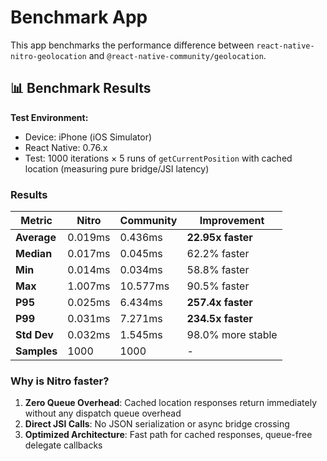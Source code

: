 # Benchmark App

This app benchmarks the performance difference between `react-native-nitro-geolocation` and `@react-native-community/geolocation`.

## 📊 Benchmark Results

**Test Environment:**
- Device: iPhone (iOS Simulator)
- React Native: 0.76.x
- Test: 1000 iterations × 5 runs of `getCurrentPosition` with cached location (measuring pure bridge/JSI latency)

### Results

| Metric | Nitro | Community | Improvement |
|--------|-------|-----------|-------------|
| **Average** | 0.019ms | 0.436ms | **22.95x faster** |
| **Median** | 0.017ms | 0.045ms | 62.2% faster |
| **Min** | 0.014ms | 0.034ms | 58.8% faster |
| **Max** | 1.007ms | 10.577ms | 90.5% faster |
| **P95** | 0.025ms | 6.434ms | **257.4x faster** |
| **P99** | 0.031ms | 7.271ms | **234.5x faster** |
| **Std Dev** | 0.032ms | 1.545ms | 98.0% more stable |
| **Samples** | 1000 | 1000 | - |

### Why is Nitro faster?

1. **Zero Queue Overhead**: Cached location responses return immediately without any dispatch queue overhead
2. **Direct JSI Calls**: No JSON serialization or async bridge crossing
3. **Optimized Architecture**: Fast path for cached responses, queue-free delegate callbacks
